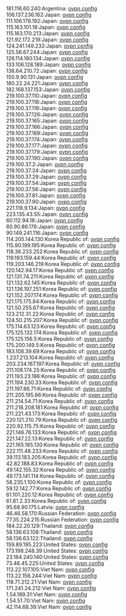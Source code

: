 181.116.60.240:Argentina: [ovpn config](vpn/181_116_60_240.ovpn)  
106.137.236.162:Japan: [ovpn config](vpn/106_137_236_162.ovpn)  
111.106.178.192:Japan: [ovpn config](vpn/111_106_178_192.ovpn)  
115.163.101.18:Japan: [ovpn config](vpn/115_163_101_18.ovpn)  
115.163.170.213:Japan: [ovpn config](vpn/115_163_170_213.ovpn)  
121.92.172.219:Japan: [ovpn config](vpn/121_92_172_219.ovpn)  
124.241.149.232:Japan: [ovpn config](vpn/124_241_149_232.ovpn)  
125.56.67.244:Japan: [ovpn config](vpn/125_56_67_244.ovpn)  
126.114.180.134:Japan: [ovpn config](vpn/126_114_180_134.ovpn)  
133.106.128.189:Japan: [ovpn config](vpn/133_106_128_189.ovpn)  
138.64.210.72:Japan: [ovpn config](vpn/138_64_210_72.ovpn)  
150.9.90.131:Japan: [ovpn config](vpn/150_9_90_131.ovpn)  
180.22.24.221:Japan: [ovpn config](vpn/180_22_24_221.ovpn)  
182.168.137.153:Japan: [ovpn config](vpn/182_168_137_153.ovpn)  
219.100.37.110:Japan: [ovpn config](vpn/219_100_37_110.ovpn)  
219.100.37.118:Japan: [ovpn config](vpn/219_100_37_118.ovpn)  
219.100.37.119:Japan: [ovpn config](vpn/219_100_37_119.ovpn)  
219.100.37.126:Japan: [ovpn config](vpn/219_100_37_126.ovpn)  
219.100.37.165:Japan: [ovpn config](vpn/219_100_37_165.ovpn)  
219.100.37.166:Japan: [ovpn config](vpn/219_100_37_166.ovpn)  
219.100.37.169:Japan: [ovpn config](vpn/219_100_37_169.ovpn)  
219.100.37.174:Japan: [ovpn config](vpn/219_100_37_174.ovpn)  
219.100.37.177:Japan: [ovpn config](vpn/219_100_37_177.ovpn)  
219.100.37.179:Japan: [ovpn config](vpn/219_100_37_179.ovpn)  
219.100.37.190:Japan: [ovpn config](vpn/219_100_37_190.ovpn)  
219.100.37.2:Japan: [ovpn config](vpn/219_100_37_2.ovpn)  
219.100.37.24:Japan: [ovpn config](vpn/219_100_37_24.ovpn)  
219.100.37.29:Japan: [ovpn config](vpn/219_100_37_29.ovpn)  
219.100.37.54:Japan: [ovpn config](vpn/219_100_37_54.ovpn)  
219.100.37.56:Japan: [ovpn config](vpn/219_100_37_56.ovpn)  
219.100.37.81:Japan: [ovpn config](vpn/219_100_37_81.ovpn)  
219.100.37.90:Japan: [ovpn config](vpn/219_100_37_90.ovpn)  
221.118.9.134:Japan: [ovpn config](vpn/221_118_9_134.ovpn)  
223.135.43.55:Japan: [ovpn config](vpn/223_135_43_55.ovpn)  
60.112.94.18:Japan: [ovpn config](vpn/60_112_94_18.ovpn)  
60.90.86.176:Japan: [ovpn config](vpn/60_90_86_176.ovpn)  
90.149.241.116:Japan: [ovpn config](vpn/90_149_241_116.ovpn)  
114.205.144.130:Korea Republic of: [ovpn config](vpn/114_205_144_130.ovpn)  
115.90.199.195:Korea Republic of: [ovpn config](vpn/115_90_199_195.ovpn)  
118.36.233.252:Korea Republic of: [ovpn config](vpn/118_36_233_252.ovpn)  
119.193.159.44:Korea Republic of: [ovpn config](vpn/119_193_159_44.ovpn)  
119.203.146.219:Korea Republic of: [ovpn config](vpn/119_203_146_219.ovpn)  
120.142.94.17:Korea Republic of: [ovpn config](vpn/120_142_94_17.ovpn)  
121.131.74.211:Korea Republic of: [ovpn config](vpn/121_131_74_211.ovpn)  
121.132.62.145:Korea Republic of: [ovpn config](vpn/121_132_62_145.ovpn)  
121.136.197.251:Korea Republic of: [ovpn config](vpn/121_136_197_251.ovpn)  
121.152.207.174:Korea Republic of: [ovpn config](vpn/121_152_207_174.ovpn)  
121.175.175.84:Korea Republic of: [ovpn config](vpn/121_175_175_84.ovpn)  
121.50.255.67:Korea Republic of: [ovpn config](vpn/121_50_255_67.ovpn)  
123.212.31.22:Korea Republic of: [ovpn config](vpn/123_212_31_22.ovpn)  
124.50.215.207:Korea Republic of: [ovpn config](vpn/124_50_215_207.ovpn)  
175.114.63.123:Korea Republic of: [ovpn config](vpn/175_114_63_123.ovpn)  
175.125.132.174:Korea Republic of: [ovpn config](vpn/175_125_132_174.ovpn)  
175.125.156.5:Korea Republic of: [ovpn config](vpn/175_125_156_5.ovpn)  
175.200.149.5:Korea Republic of: [ovpn config](vpn/175_200_149_5.ovpn)  
183.108.39.69:Korea Republic of: [ovpn config](vpn/183_108_39_69.ovpn)  
1.237.213.104:Korea Republic of: [ovpn config](vpn/1_237_213_104.ovpn)  
203.234.167.197:Korea Republic of: [ovpn config](vpn/203_234_167_197.ovpn)  
211.108.174.25:Korea Republic of: [ovpn config](vpn/211_108_174_25.ovpn)  
211.193.23.186:Korea Republic of: [ovpn config](vpn/211_193_23_186.ovpn)  
211.194.230.33:Korea Republic of: [ovpn config](vpn/211_194_230_33.ovpn)  
211.197.86.71:Korea Republic of: [ovpn config](vpn/211_197_86_71.ovpn)  
211.205.195.86:Korea Republic of: [ovpn config](vpn/211_205_195_86.ovpn)  
211.214.54.71:Korea Republic of: [ovpn config](vpn/211_214_54_71.ovpn)  
211.218.208.181:Korea Republic of: [ovpn config](vpn/211_218_208_181.ovpn)  
211.221.43.173:Korea Republic of: [ovpn config](vpn/211_221_43_173.ovpn)  
220.121.210.79:Korea Republic of: [ovpn config](vpn/220_121_210_79.ovpn)  
220.92.115.75:Korea Republic of: [ovpn config](vpn/220_92_115_75.ovpn)  
221.146.76.133:Korea Republic of: [ovpn config](vpn/221_146_76_133.ovpn)  
221.147.22.13:Korea Republic of: [ovpn config](vpn/221_147_22_13.ovpn)  
221.165.165.130:Korea Republic of: [ovpn config](vpn/221_165_165_130.ovpn)  
222.111.48.233:Korea Republic of: [ovpn config](vpn/222_111_48_233.ovpn)  
39.113.183.205:Korea Republic of: [ovpn config](vpn/39_113_183_205.ovpn)  
42.82.188.83:Korea Republic of: [ovpn config](vpn/42_82_188_83.ovpn)  
49.142.155.32:Korea Republic of: [ovpn config](vpn/49_142_155_32.ovpn)  
49.173.141.114:Korea Republic of: [ovpn config](vpn/49_173_141_114.ovpn)  
58.235.1.100:Korea Republic of: [ovpn config](vpn/58_235_1_100.ovpn)  
59.12.142.77:Korea Republic of: [ovpn config](vpn/59_12_142_77.ovpn)  
61.101.220.12:Korea Republic of: [ovpn config](vpn/61_101_220_12.ovpn)  
61.81.2.33:Korea Republic of: [ovpn config](vpn/61_81_2_33.ovpn)  
95.68.90.175:Latvia: [ovpn config](vpn/95_68_90_175.ovpn)  
46.46.58.170:Russian Federation: [ovpn config](vpn/46_46_58_170.ovpn)  
77.35.224.215:Russian Federation: [ovpn config](vpn/77_35_224_215.ovpn)  
184.22.20.129:Thailand: [ovpn config](vpn/184_22_20_129.ovpn)  
58.136.63.108:Thailand: [ovpn config](vpn/58_136_63_108.ovpn)  
58.136.63.122:Thailand: [ovpn config](vpn/58_136_63_122.ovpn)  
159.89.195.223:United States: [ovpn config](vpn/159_89_195_223.ovpn)  
173.198.248.39:United States: [ovpn config](vpn/173_198_248_39.ovpn)  
23.164.240.140:United States: [ovpn config](vpn/23_164_240_140.ovpn)  
73.46.45.225:United States: [ovpn config](vpn/73_46_45_225.ovpn)  
113.22.107.105:Viet Nam: [ovpn config](vpn/113_22_107_105.ovpn)  
113.22.156.244:Viet Nam: [ovpn config](vpn/113_22_156_244.ovpn)  
118.71.212.21:Viet Nam: [ovpn config](vpn/118_71_212_21.ovpn)  
171.241.24.212:Viet Nam: [ovpn config](vpn/171_241_24_212.ovpn)  
1.54.189.31:Viet Nam: [ovpn config](vpn/1_54_189_31.ovpn)  
1.54.51.70:Viet Nam: [ovpn config](vpn/1_54_51_70.ovpn)  
42.114.68.38:Viet Nam: [ovpn config](vpn/42_114_68_38.ovpn)  
